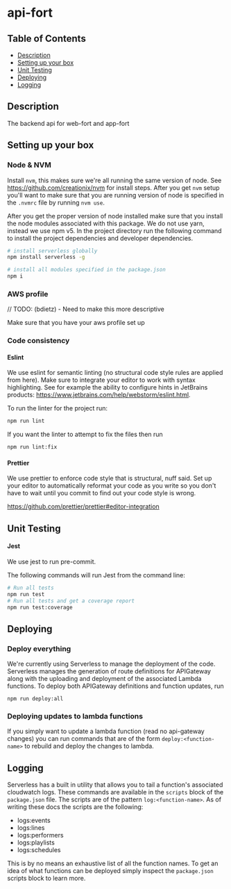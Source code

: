 # api-fort

## Table of Contents

- [Description](#description)
- [Setting up your box](#setting-up-your-box)
- [Unit Testing](#unit-testing)
- [Deploying](#deploying)
- [Logging](#logging)

## Description

The backend api for web-fort and app-fort

## Setting up your box

### Node & NVM

Install `nvm`, this makes sure we're all running the same version of node. See 
https://github.com/creationix/nvm for install steps. After you get `nvm` setup you'll want to make
sure that you are running version of node is specified in the `.nvmrc` file by running `nvm use`.

After you get the proper version of node installed make sure that you install the node modules
associated with this package. We do not use yarn, instead we use npm v5. In the project directory 
run the following command to install the project dependencies and developer dependencies.

```bash
# install serverless globally
npm install serverless -g

# install all modules specified in the package.json
npm i
```

### AWS profile

// TODO: (bdietz) - Need to make this more descriptive

Make sure that you have your aws profile set up

### Code consistency

#### Eslint

We use eslint for semantic linting (no structural code style rules are applied from here). Make sure to integrate your
editor to work with syntax highlighting. See for example the ability to configure hints in JetBrains products:
https://www.jetbrains.com/help/webstorm/eslint.html.

To run the linter for the project run:

```bash
npm run lint
```

If you want the linter to attempt to fix the files then run

```bash
npm run lint:fix
```

#### Prettier

We use prettier to enforce code style that is structural, nuff said. Set up your editor to automatically reformat your
code as you write so you don't have to wait until you commit to find out your code style is wrong.

https://github.com/prettier/prettier#editor-integration

## Unit Testing

#### Jest

We use jest to run pre-commit.

The following commands will run Jest from the command line:

```bash
# Run all tests
npm run test
# Run all tests and get a coverage report
npm run test:coverage
```

## Deploying

### Deploy everything

We're currently using Serverless to manage the deployment of the code. Serverless manages the generation of route
definitions for APIGateway along with the uploading and deployment of the associated Lambda functions. To deploy
both APIGateway definitions and function updates, run

```
npm run deploy:all
```
### Deploying updates to lambda functions

If you simply want to update a lambda function (read no api-gateway changes) you can run commands that are of the form
`deploy:<function-name>` to rebuild and deploy the changes to lambda.

## Logging

Serverless has a built in utility that allows you to tail a function's associated cloudwatch logs. These commands are
available in the `scripts` block of the `package.json` file. The scripts are of the pattern `log:<function-name>`.
As of writing these docs the scripts are the following:

- logs:events
- logs:lines
- logs:performers
- logs:playlists
- logs:schedules

This is by no means an exhaustive list of all the function names. To get an idea of what functions can be deployed
simply inspect the `package.json` scripts block to learn more.
